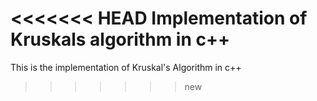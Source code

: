 <<<<<<< HEAD
Implementation of Kruskals algorithm in c++
=======
This is the implementation of Kruskal's Algorithm in c++
>>>>>>> new
